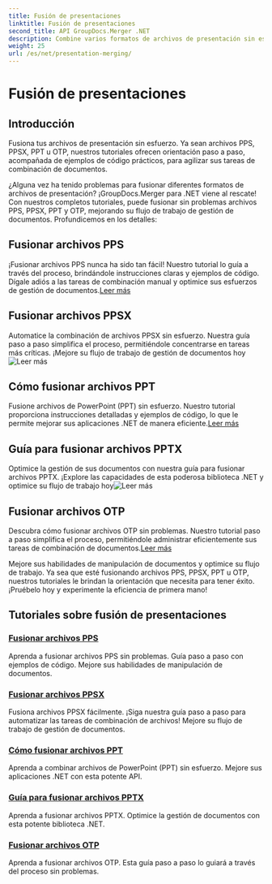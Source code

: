 ```yaml
---
title: Fusión de presentaciones
linktitle: Fusión de presentaciones
second_title: API GroupDocs.Merger .NET
description: Combine varios formatos de archivos de presentación sin esfuerzo. Siga nuestros tutoriales para fusionar archivos PPS, PPSX, PPT y OTP de manera eficiente. #GroupDocs.Fusión
weight: 25
url: /es/net/presentation-merging/
---
```


# Fusión de presentaciones

## Introducción

Fusiona tus archivos de presentación sin esfuerzo. Ya sean archivos PPS, PPSX, PPT u OTP, nuestros tutoriales ofrecen orientación paso a paso, acompañada de ejemplos de código prácticos, para agilizar sus tareas de combinación de documentos.

¿Alguna vez ha tenido problemas para fusionar diferentes formatos de archivos de presentación? ¡GroupDocs.Merger para .NET viene al rescate! Con nuestros completos tutoriales, puede fusionar sin problemas archivos PPS, PPSX, PPT y OTP, mejorando su flujo de trabajo de gestión de documentos. Profundicemos en los detalles:

##  Fusionar archivos PPS

 ¡Fusionar archivos PPS nunca ha sido tan fácil! Nuestro tutorial lo guía a través del proceso, brindándole instrucciones claras y ejemplos de código. Dígale adiós a las tareas de combinación manual y optimice sus esfuerzos de gestión de documentos.[Leer más](./merge-pps-files/)

##  Fusionar archivos PPSX

 Automatice la combinación de archivos PPSX sin esfuerzo. Nuestra guía paso a paso simplifica el proceso, permitiéndole concentrarse en tareas más críticas. ¡Mejore su flujo de trabajo de gestión de documentos hoy![Leer más](./merging-ppsx-files/)

##  Cómo fusionar archivos PPT

 Fusione archivos de PowerPoint (PPT) sin esfuerzo. Nuestro tutorial proporciona instrucciones detalladas y ejemplos de código, lo que le permite mejorar sus aplicaciones .NET de manera eficiente.[Leer más](./how-to-merge-ppt-files/)

##  Guía para fusionar archivos PPTX

 Optimice la gestión de sus documentos con nuestra guía para fusionar archivos PPTX. ¡Explore las capacidades de esta poderosa biblioteca .NET y optimice su flujo de trabajo hoy![Leer más](./guide-merging-pptx-files/)

##  Fusionar archivos OTP

Descubra cómo fusionar archivos OTP sin problemas. Nuestro tutorial paso a paso simplifica el proceso, permitiéndole administrar eficientemente sus tareas de combinación de documentos.[Leer más](./merging-otp-files/)

Mejore sus habilidades de manipulación de documentos y optimice su flujo de trabajo. Ya sea que esté fusionando archivos PPS, PPSX, PPT u OTP, nuestros tutoriales le brindan la orientación que necesita para tener éxito. ¡Pruébelo hoy y experimente la eficiencia de primera mano!
## Tutoriales sobre fusión de presentaciones
### [Fusionar archivos PPS](./merge-pps-files/)
Aprenda a fusionar archivos PPS sin problemas. Guía paso a paso con ejemplos de código. Mejore sus habilidades de manipulación de documentos.
### [Fusionar archivos PPSX](./merging-ppsx-files/)
Fusiona archivos PPSX fácilmente. ¡Siga nuestra guía paso a paso para automatizar las tareas de combinación de archivos! Mejore su flujo de trabajo de gestión de documentos.
### [Cómo fusionar archivos PPT](./how-to-merge-ppt-files/)
Aprenda a combinar archivos de PowerPoint (PPT) sin esfuerzo. Mejore sus aplicaciones .NET con esta potente API.
### [Guía para fusionar archivos PPTX](./guide-merging-pptx-files/)
Aprenda a fusionar archivos PPTX. Optimice la gestión de documentos con esta potente biblioteca .NET.
### [Fusionar archivos OTP](./merging-otp-files/)
Aprenda a fusionar archivos OTP. Esta guía paso a paso lo guiará a través del proceso sin problemas.